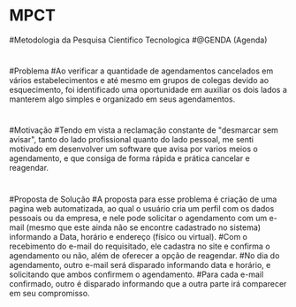 # MPCT

#Metodologia da Pesquisa Cientifico Tecnologica
#@GENDA (Agenda)

#

#Problema
#Ao verificar a quantidade de agendamentos cancelados em vários estabelecimentos e até mesmo em grupos de colegas devido ao esquecimento, foi identificado uma oportunidade em auxiliar os dois lados a manterem algo simples e organizado em seus agendamentos.

#

#Motivação
#Tendo em vista a reclamação constante de "desmarcar sem avisar", tanto do lado profissional quanto do lado pessoal, me senti motivado em desenvolver um software que avisa por varios meios o agendamento, e que consiga de forma rápida e prática cancelar e reagendar.

#

#Proposta de Solução
#A proposta para esse problema é criação de uma pagina web automatizada, ao qual o usuário cria um perfil com os dados pessoais ou da empresa, e nele pode solicitar o agendamento com um e-mail (mesmo que este ainda não se encontre cadastrado no sistema) informando a Data, horário e endereço (físico ou virtual).
#Com o recebimento do e-mail do requisitado, ele cadastra no site e confirma o agendamento ou não, além de oferecer a opção de reagendar.
#No dia do agendamento, outro e-mail será disparado informando data e horário, e solicitando que ambos confirmem o agendamento.
#Para cada e-mail confirmado, outro é disparado informando que a outra parte irá comparecer em seu compromisso.
